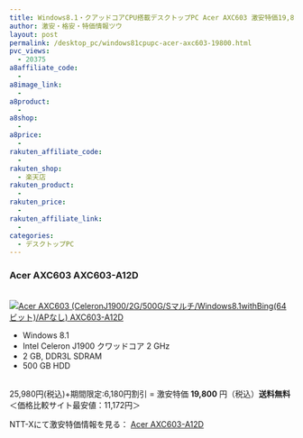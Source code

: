```yaml
---
title: Windows8.1・クアッドコアCPU搭載デスクトップPC Acer AXC603 激安特価19,800円！送料無料！
author: 激安・格安・特価情報ツウ
layout: post
permalink: /desktop_pc/windows81cpupc-acer-axc603-19800.html
pvc_views:
  - 20375
a8affiliate_code:
  - 
a8image_link:
  - 
a8product:
  - 
a8shop:
  - 
a8price:
  - 
rakuten_affiliate_code:
  - 
rakuten_shop:
  - 楽天店
rakuten_product:
  - 
rakuten_price:
  - 
rakuten_affiliate_link:
  - 
categories:
  - デスクトップPC
---
```

### Acer AXC603 AXC603-A12D

<div class="img-bg2 img_L">
  <a href="http://px.a8.net/svt/ejp?a8mat=ZYP6S+8IMA3E+S1Q+BWGDT&#038;a8ejpredirect=http://nttxstore.jp/_II_EI14742653" target="_blank"><br /> <img border="0" alt="Acer AXC603 (CeleronJ1900/2G/500G/Sマルチ/Windows8.1withBing(64ビット)/APなし) AXC603-A12D" src="http://i0.wp.com/image.nttxstore.jp/l2_images/E/EI/EI14742653.jpg?w=120" data-recalc-dims="1" /></a>
</div>

<!--more-->

  * Windows 8.1
  * Intel Celeron J1900 クワッドコア 2 GHz
  * 2 GB, DDR3L SDRAM
  * 500 GB HDD

<br clear="all" />25,980円(税込)+期間限定:6,180円割引 = 激安特価 <span class="tokka-price"><strong>19,800</strong></span> 円（税込）**送料無料**  
＜価格比較サイト最安値：11,172円＞  
  
NTT-Xにて激安特価情報を見る： <span class="fs150p"><a href="http://px.a8.net/svt/ejp?a8mat=ZYP6S+8IMA3E+S1Q+BWGDT&#038;a8ejpredirect=http://nttxstore.jp/_II_EI14742653" target="_blank">Acer AXC603-A12D</a></span>